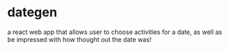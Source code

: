 # dategen
a react web app that allows user to choose activities for a date, as well as be impressed with how thought out the date was!
